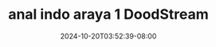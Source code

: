 --- 
title: "anal indo araya 1  DoodStream"
description: "download bokep anal indo araya 1  DoodStream twitter video full baru"
date: 2024-10-20T03:52:39-08:00
file_code: "u1egexrbscry"
draft: false
cover: "0u4nuk6zbqx0nkjt.jpg"
tags: ["anal", "indo", "araya", "DoodStream", "bokep-indo", "bokep-viral", "bokep-ig"]
length: 621
fld_id: "1483139"
foldername: "Anal indo"
categories: ["Anal indo"]
views: 9
---